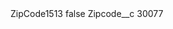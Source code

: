 <?xml version="1.0" encoding="UTF-8"?>
<CustomMetadata xmlns="http://soap.sforce.com/2006/04/metadata" xmlns:xsi="http://www.w3.org/2001/XMLSchema-instance" xmlns:xsd="http://www.w3.org/2001/XMLSchema">
    <label>ZipCode1513</label>
    <protected>false</protected>
    <values>
        <field>Zipcode__c</field>
        <value xsi:type="xsd:string">30077</value>
    </values>
</CustomMetadata>
